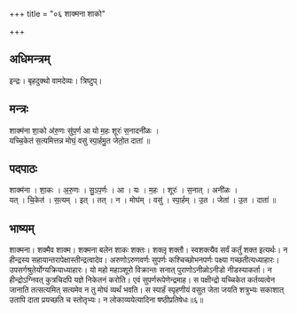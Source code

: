 +++
title = "०६ शाक्मना शाको"

+++
## अधिमन्त्रम्
इन्द्रः। बृहदुक्थो वामदेव्यः। त्रिष्टुप्।

## मन्त्रः
शाक्म॑ना शा॒को अ॑रु॒णः सु॑प॒र्ण आ यो म॒हः शूरः॑ स॒नादनी॑ळः ।  
यच्चि॒केत॑ स॒त्यमित्तन्न मोघं॒ वसु॑ स्पा॒र्हमु॒त जेतो॒त दाता॑ ॥

## पदपाठः
शाक्म॑ना । शा॒कः । अ॒रु॒णः । सु॒ऽप॒र्णः । आ । यः । म॒हः । शूरः॑ । स॒नात् । अनी॑ळः ।  
यत् । चि॒केत॑ । स॒त्यम् । इत् । तत् । न । मोघ॑म् । वसु॑ । स्पा॒र्हम् । उ॒त । जेता॑ । उ॒त । दाता॑ ॥

## भाष्यम्
शाक्मना। शक्मैव शाक्म। शक्मना बलेन शाकः शक्तः। शक्लृ शक्तौ। स्वशक्त्यैव सर्वं कर्तुं शक्त इत्यर्थः। न हीन्द्रस्य सहायान्तरापेक्षास्तीन्द्रत्वादेव। अरुणोऽरुणवर्णः सुपर्णः कश्चिच्छोभनपर्णः पक्ष्या गच्छतीत्यध्याहारः। उपसर्गश्रुतेर्योग्यक्रियाध्याहारः। यो महो महाञ्शूरो विक्रान्तः सनात् पुराणोऽनीळोऽनीडो नीडस्याकर्ता। न हीन्द्रोऽग्निवत् कुत्रचिदपि यज्ञे निकेतनं करोति। एवं सुपर्णरूपेणेन्द्रमाह। स पक्षीन्द्रो यच्चिकेत कर्तव्यत्वेन जानाति तत्सत्यमित् सत्यमेव न तु मोघं व्यर्थं भवति। स स्पार्हं स्पृहणीयं वसुत जेता जयति शत्रुभ्यः सकाशात् उतापि दाता प्रयच्छति च स्तोतृभ्यः। न लोकाव्ययेत्यादिना षष्ठीप्रतिषेधः॥६॥